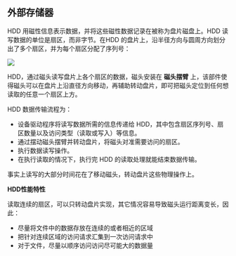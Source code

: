 ## 外部存储器

HDD 用磁性信息表示数据，并将这些磁性数据记录在被称为盘片磁盘上。HDD 读写数据的单位是扇区，而非字节。在HDD 的盘片上，沿半径方向与圆周方向划分出了多个扇区，并为每个扇区分配了序列号：

![](https://pic.imgdb.cn/item/65f16c849f345e8d03fca7bd.png)



HDD，通过磁头读写盘片上各个扇区的数据，磁头安装在 **磁头摆臂** 上，该部件使得磁头可以在盘片上沿直径方向移动，再辅助转动盘片，即可把磁头定位到任何想读取的任意一个扇区上方。

HDD 数据传输流程为：

* 设备驱动程序将读写数据所需的信息传递给 HDD，其中包含扇区序列号、扇区数量以及访问类型（读取或写入）等信息。
* 通过摆动磁头摆臂并转动盘片，将磁头对准需要访问的扇区。
* 执行数据读写操作。
* 在执行读取的情况下，执行完 HDD 的读取处理就能结束数据传输。

事实上读写的大部分时间花在了移动磁头，转动盘片这些物理操作上。

**HDD性能特性**

读取连续的扇区，可以只转动盘片实现，其它情况容易导致磁头运行距离变长，因此：

* 尽量将文件中的数据存放在连续的或者相近的区域
* 把针对连续区域的访问请求汇集到一次访问请求中
* 对于文件，尽量以顺序访问访问尽可能大的数据量

